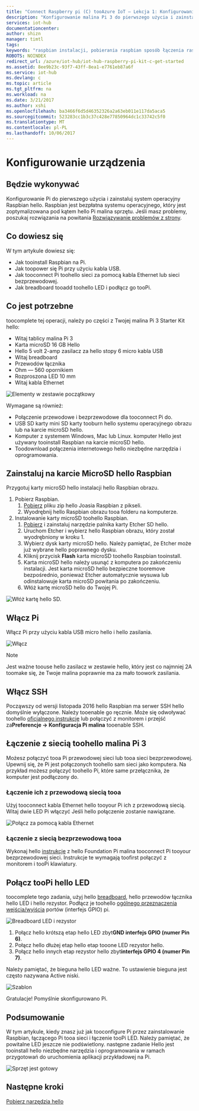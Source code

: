 ```yaml
---
title: "Connect Raspberry pi (C) tooAzure IoT — Lekcja 1: Konfigurowanie urządzenia | Dokumentacja firmy Microsoft"
description: "Konfigurowanie malina Pi 3 do pierwszego użycia i zainstaluj hello Raspbian systemu operacyjnego, bezpłatna systemu operacyjnego, który jest zoptymalizowana pod kątem hello Pi malina sprzętu."
services: iot-hub
documentationcenter: 
author: shizn
manager: timtl
tags: 
keywords: "raspbian instalacji, pobierania raspbian sposób łączenia raspbian Instalatora malinowe pi instalacji raspbian malinowe pi instalacji systemu operacyjnego, malinowe pi sd karty instalacji malinowe pi tooinstall raspbian połączyć tooraspberry pi malinowe pi łączność"
ROBOTS: NOINDEX
redirect_url: /azure/iot-hub/iot-hub-raspberry-pi-kit-c-get-started
ms.assetid: 8ee9b23c-93f7-43ff-8ea1-e7761eb87a6f
ms.service: iot-hub
ms.devlang: c
ms.topic: article
ms.tgt_pltfrm: na
ms.workload: na
ms.date: 3/21/2017
ms.author: xshi
ms.openlocfilehash: ba3466f6d5d46352326a2a63eb011e117da5aca5
ms.sourcegitcommit: 523283cc1b3c37c428e77850964dc1c33742c5f0
ms.translationtype: MT
ms.contentlocale: pl-PL
ms.lasthandoff: 10/06/2017
---
```

# <a name="configure-your-device"></a>Konfigurowanie urządzenia
## <a name="what-you-will-do"></a>Będzie wykonywać
Konfigurowanie Pi do pierwszego użycia i zainstaluj system operacyjny Raspbian hello. Raspbian jest bezpłatna systemu operacyjnego, który jest zoptymalizowana pod kątem hello Pi malina sprzętu. Jeśli masz problemy, poszukaj rozwiązania na powitania [Rozwiązywanie problemów z strony](iot-hub-raspberry-pi-kit-c-troubleshooting.md).

## <a name="what-you-will-learn"></a>Co dowiesz się
W tym artykule dowiesz się:

* Jak tooinstall Raspbian na Pi.
* Jak toopower się Pi przy użyciu kabla USB.
* Jak tooconnect Pi toohello sieci za pomocą kabla Ethernet lub sieci bezprzewodowej.
* Jak breadboard tooadd toohello LED i podłącz go tooPi.

## <a name="what-you-need"></a>Co jest potrzebne
toocomplete tej operacji, należy po części z Twojej malina Pi 3 Starter Kit hello:

* Witaj tablicy malina Pi 3
* Karta microSD 16 GB Hello
* Hello 5 volt 2-amp zasilacz za hello stopy 6 micro kabla USB
* Witaj breadboard
* Przewodów łącznika
* Ohm — 560 opornikiem
* Rozproszona LED 10 mm
* Witaj kabla Ethernet

![Elementy w zestawie początkowy](media/iot-hub-raspberry-pi-lessons/lesson1/starter_kit.jpg)

Wymagane są również:

* Połączenie przewodowe i bezprzewodowe dla tooconnect Pi do.
* USB SD karty mini SD karty tooburn hello systemu operacyjnego obrazu lub na karcie microSD hello.
* Komputer z systemem Windows, Mac lub Linux. komputer Hello jest używany tooinstall Raspbian na karcie microSD hello.
* Toodownload połączenia internetowego hello niezbędne narzędzia i oprogramowania.

## <a name="install-raspbian-on-hello-microsd-card"></a>Zainstaluj na karcie MicroSD hello Raspbian
Przygotuj karty microSD hello instalacji hello Raspbian obrazu.

1. Pobierz Raspbian.
   1. [Pobierz](https://www.raspberrypi.org/downloads/raspbian/) pliku zip hello Joasia Raspbian z pikseli.
   2. Wyodrębnij hello Raspbian obrazu tooa folderu na komputerze.
2. Instalowanie karty microSD toohello Raspbian.
   1. [Pobierz](https://www.etcher.io) i zainstaluj narzędzie palnika karty Etcher SD hello.
   2. Uruchom Etcher i wybierz hello Raspbian obrazu, który został wyodrębniony w kroku 1.
   3. Wybierz dysk karty microSD hello.
      Należy pamiętać, że Etcher może już wybrane hello poprawnego dysku.
   4. Kliknij przycisk **Flash** karta microSD toohello Raspbian tooinstall.
   5. Karta microSD hello należy usunąć z komputera po zakończeniu instalacji.
      Jest karta microSD hello bezpieczne tooremove bezpośrednio, ponieważ Etcher automatycznie wysuwa lub odinstalowuje karta microSD powitania po zakończeniu.
   6. Włóż kartę microSD hello do Twojej Pi.

![Włóż kartę hello SD.](media/iot-hub-raspberry-pi-lessons/lesson1/insert_sdcard.jpg)

## <a name="turn-on-pi"></a>Włącz Pi
Włącz Pi przy użyciu kabla USB micro hello i hello zasilania.

![Włącz](media/iot-hub-raspberry-pi-lessons/lesson1/micro_usb_power_on.jpg)

> [!NOTE]
> Jest ważne toouse hello zasilacz w zestawie hello, który jest co najmniej 2A toomake się, że Twoje malina poprawnie ma za mało toowork zasilania.

## <a name="enable-ssh"></a>Włącz SSH
Począwszy od wersji listopada 2016 hello Raspbian ma serwer SSH hello domyślnie wyłączone. Należy tooenable go ręcznie. Może się odwoływać toohello [oficjalnego instrukcje](https://www.raspberrypi.org/documentation/remote-access/ssh/) lub połączyć z monitorem i przejść za**Preferencje -> Konfiguracja Pi malina** tooenable SSH.

## <a name="connect-raspberry-pi-3-toohello-network"></a>Łączenie z siecią toohello malina Pi 3
Możesz połączyć tooa Pi przewodowej sieci lub tooa sieci bezprzewodowej. Upewnij się, że Pi jest połączonych toohello sam sieci jako komputera. Na przykład możesz połączyć toohello Pi, które same przełącznika, że komputer jest podłączony do.

### <a name="connect-tooa-wired-network"></a>Łączenie ich z przewodową siecią tooa
Użyj tooconnect kabla Ethernet hello tooyour Pi ich z przewodową siecią. Witaj dwie LED Pi włączyć Jeśli hello połączenie zostanie nawiązane.

![Połącz za pomocą kabla Ethernet](media/iot-hub-raspberry-pi-lessons/lesson1/connect_ethernet.jpg)

### <a name="connect-tooa-wireless-network"></a>Łączenie z siecią bezprzewodową tooa
Wykonaj hello [instrukcje](https://www.raspberrypi.org/learning/software-guide/wifi/) z hello Foundation Pi malina tooconnect Pi tooyour bezprzewodowej sieci. Instrukcje te wymagają toofirst połączyć z monitorem i tooPi klawiatury.

## <a name="connect-hello-led-toopi"></a>Połącz tooPi hello LED
toocomplete tego zadania, użyj hello [breadboard](https://learn.sparkfun.com/tutorials/how-to-use-a-breadboard), hello przewodów łącznika hello LED i hello rezystor. Podłącz je toohello [ogólnego przeznaczenia wejścia/wyjścia](https://www.raspberrypi.org/documentation/usage/gpio/) portów (interfejs GPIO) pi.

![Breadboard LED i rezystor](media/iot-hub-raspberry-pi-lessons/lesson1/breadboard_led_resistor.jpg)

1. Połącz hello krótszą etap hello LED zbyt**GND interfejs GPIO (numer Pin 6)**.
2. Połącz hello dłużej etap hello etap tooone LED rezystor hello.
3. Połącz hello innych etap rezystor hello zbyt**interfejs GPIO 4 (numer Pin 7)**.

Należy pamiętać, że bieguna hello LED ważne. To ustawienie bieguna jest często nazywana Active niski.

![Szablon](media/iot-hub-raspberry-pi-lessons/lesson1/pinout_breadboard.png)

Gratulacje! Pomyślnie skonfigurowano Pi.

## <a name="summary"></a>Podsumowanie
W tym artykule, kiedy znasz już jak tooconfigure Pi przez zainstalowanie Raspbian, łączącego Pi tooa sieci i łączenie tooPi LED. Należy pamiętać, że powitalne LED jeszcze nie podświetlony. następne zadanie Hello jest tooinstall hello niezbędne narzędzia i oprogramowania w ramach przygotowań do uruchomienia aplikacji przykładowej na Pi.

![Sprzęt jest gotowy](media/iot-hub-raspberry-pi-lessons/lesson1/hardware_ready.jpg)

## <a name="next-steps"></a>Następne kroki
[Pobierz narzędzia hello](iot-hub-raspberry-pi-kit-c-lesson1-get-the-tools-win32.md)

